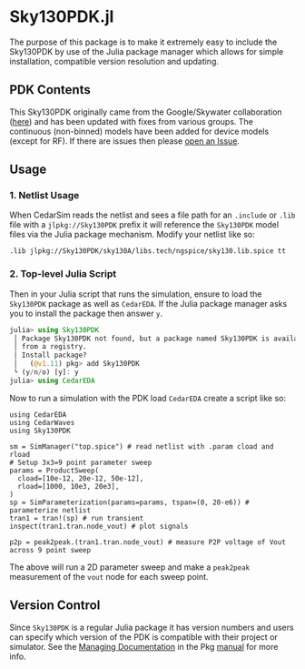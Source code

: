 # Sky130PDK.jl

The purpose of this package is to make it extremely easy to include the Sky130PDK by use of the 
Julia package manager which allows for simple installation, compatible version resolution and updating.

## PDK Contents
This Sky130PDK originally came from the Google/Skywater collaboration ([here](https://skywater-pdk.readthedocs.io/en/main/)) and has been updated with fixes 
from various groups.  The continuous (non-binned) models have been added for device models (except for RF).
If there are issues then please [open an Issue](https://github.com/JuliaComputing/Sky130PDK.jl/issues).

## Usage
### 1. Netlist Usage

When CedarSim reads the netlist and sees a file path for an `.include` or `.lib` file 
with a `jlpkg://Sky130PDK` prefix it will reference the `Sky130PDK` model files via 
the Julia package mechanism.  Modify your netlist like so:

```
.lib jlpkg://Sky130PDK/sky130A/libs.tech/ngspice/sky130.lib.spice tt
```

### 2. Top-level Julia Script
Then in your Julia script that runs the simulation, ensure to load the `Sky130PDK` package as well as `CedarEDA`.
If the Julia package manager asks you to install the package then answer `y`.

```julia
julia> using Sky130PDK
 │ Package Sky130PDK not found, but a package named Sky130PDK is available
 │ from a registry. 
 │ Install package?
 │   (@v1.11) pkg> add Sky130PDK 
 └ (y/n/o) [y]: y
julia> using CedarEDA
```

Now to run a simulation with the PDK load `CedarEDA` create a script like so:

```
using CedarEDA
using CedarWaves
using Sky130PDK

sm = SimManager("top.spice") # read netlist with .param cload and rload
# Setup 3x3=9 point parameter sweep
params = ProductSweep(
  cload=[10e-12, 20e-12, 50e-12],
  rload=[1000, 10e3, 20e3],
)
sp = SimParameterization(params=params, tspan=(0, 20-e6)) # parameterize netlist
tran1 = tran!(sp) # run transient
inspect(tran1.tran.node_vout) # plot signals

p2p = peak2peak.(tran1.tran.node_vout) # measure P2P voltage of Vout across 9 point sweep
```

The above will run a 2D parameter sweep and make a `peak2peak` measurement of the `vout` node
for each sweep point.

## Version Control
Since `Sky130PDK` is a regular Julia package it has version numbers and users can specify which
version of the PDK is compatible with their project or simulator. See the 
[Managing Documentation](https://pkgdocs.julialang.org/v1/managing-packages/) in the 
Pkg [manual](https://pkgdocs.julialang.org/v1/) for more info.
